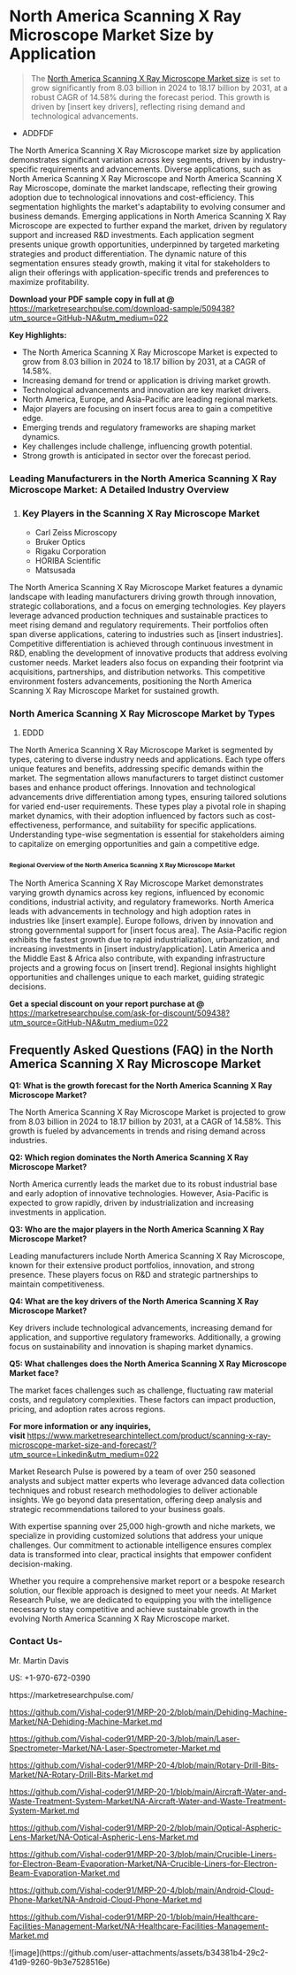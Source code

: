 <h1>North America Scanning X Ray Microscope Market&nbsp;Size by Application</h1><blockquote><p>The <a href="https://marketresearchpulse.com/download-sample/509438?utm_source=GitHub-NA&amp;utm_medium=022">North America Scanning X Ray Microscope Market size</a> is set to grow significantly from 8.03 billion in 2024 to 18.17 billion by 2031, at a robust CAGR of 14.58% during the forecast period. This growth is driven by [insert key drivers], reflecting rising demand and technological advancements.</p></blockquote><ul><li>ADDFDF</li></ul><p>The North America Scanning X Ray Microscope market size by application demonstrates significant variation across key segments, driven by industry-specific requirements and advancements. Diverse applications, such as North America Scanning X Ray Microscope and North America Scanning X Ray Microscope, dominate the market landscape, reflecting their growing adoption due to technological innovations and cost-efficiency. This segmentation highlights the market's adaptability to evolving consumer and business demands. Emerging applications in North America Scanning X Ray Microscope are expected to further expand the market, driven by regulatory support and increased R&D investments. Each application segment presents unique growth opportunities, underpinned by targeted marketing strategies and product differentiation. The dynamic nature of this segmentation ensures steady growth, making it vital for stakeholders to align their offerings with application-specific trends and preferences to maximize profitability.</p><p><strong>Download your PDF sample copy in full at @ </strong><a href="https://marketresearchpulse.com/download-sample/509438?utm_source=GitHub-NA&amp;utm_medium=022">https://marketresearchpulse.com/download-sample/509438?utm_source=GitHub-NA&amp;utm_medium=022</a></p><p><strong>Key Highlights: </strong></p><ul><li>The North America Scanning X Ray Microscope Market is expected to grow from 8.03 billion in 2024 to 18.17 billion by 2031, at a CAGR of 14.58%.</li><li>Increasing demand for trend or application is driving market growth.</li><li>Technological advancements and innovation are key market drivers.</li><li>North America, Europe, and Asia-Pacific are leading regional markets.</li><li>Major players are focusing on insert focus area to gain a competitive edge.</li><li>Emerging trends and regulatory frameworks are shaping market dynamics.</li><li>Key challenges include challenge, influencing growth potential.</li><li>Strong growth is anticipated in sector over the forecast period.</li></ul><h3>Leading Manufacturers in the North America Scanning X Ray Microscope Market: A Detailed Industry Overview</h3><ol><li><h3>Key Players in the Scanning X Ray Microscope Market </h3><ul><li>Carl Zeiss Microscopy</li><li>Bruker Optics</li><li>Rigaku Corporation</li><li>HORIBA Scientific</li><li>Matsusada</li></ul></li></ol><div class="flex max-w-full flex-col flex-grow"><div class="min-h-8 text-message flex w-full flex-col items-end gap-2 whitespace-normal break-words [.text-message+&amp;]:mt-5" dir="auto" data-message-author-role="assistant" data-message-id="fd8432e4-4910-450d-b182-61b7bfb0a01f" data-message-model-slug="gpt-4o"><div class="flex w-full flex-col gap-1 empty:hidden first:pt-[3px]"><div class="markdown prose w-full break-words dark:prose-invert light"><p>The North America Scanning X Ray Microscope Market features a dynamic landscape with leading manufacturers driving growth through innovation, strategic collaborations, and a focus on emerging technologies. Key players leverage advanced production techniques and sustainable practices to meet rising demand and regulatory requirements. Their portfolios often span diverse applications, catering to industries such as [insert industries]. Competitive differentiation is achieved through continuous investment in R&amp;D, enabling the development of innovative products that address evolving customer needs. Market leaders also focus on expanding their footprint via acquisitions, partnerships, and distribution networks. This competitive environment fosters advancements, positioning the North America Scanning X Ray Microscope Market for sustained growth.</p></div></div></div></div><h3>North America Scanning X Ray Microscope Market by Types</h3><ol><li>EDDD</li></ol><div class="flex max-w-full flex-col flex-grow"><div class="min-h-8 text-message flex w-full flex-col items-end gap-2 whitespace-normal break-words [.text-message+&amp;]:mt-5" dir="auto" data-message-author-role="assistant" data-message-id="084470be-0bb7-4664-bddf-5156b4f41249" data-message-model-slug="gpt-4o-mini"><div class="flex w-full flex-col gap-1 empty:hidden first:pt-[3px]"><div class="markdown prose w-full break-words dark:prose-invert light"><p>The North America Scanning X Ray Microscope Market is segmented by types, catering to diverse industry needs and applications. Each type offers unique features and benefits, addressing specific demands within the market. The segmentation allows manufacturers to target distinct customer bases and enhance product offerings. Innovation and technological advancements drive differentiation among types, ensuring tailored solutions for varied end-user requirements. These types play a pivotal role in shaping market dynamics, with their adoption influenced by factors such as cost-effectiveness, performance, and suitability for specific applications. Understanding type-wise segmentation is essential for stakeholders aiming to capitalize on emerging opportunities and gain a competitive edge.</p></div></div></div></div><h3><span style="font-size: 11px;">Regional Overview of the North America Scanning X Ray Microscope Market</span></h3><div class="flex max-w-full flex-col flex-grow"><div class="min-h-8 text-message flex w-full flex-col items-end gap-2 whitespace-normal break-words [.text-message+&amp;]:mt-5" dir="auto" data-message-author-role="assistant" data-message-id="e9038762-ce64-4e30-91c9-9bd413514231" data-message-model-slug="gpt-4o-mini"><div class="flex w-full flex-col gap-1 empty:hidden first:pt-[3px]"><div class="markdown prose w-full break-words dark:prose-invert light"><p>The North America Scanning X Ray Microscope Market demonstrates varying growth dynamics across key regions, influenced by economic conditions, industrial activity, and regulatory frameworks. North America leads with advancements in technology and high adoption rates in industries like [insert example]. Europe follows, driven by innovation and strong governmental support for [insert focus area]. The Asia-Pacific region exhibits the fastest growth due to rapid industrialization, urbanization, and increasing investments in [insert industry/application]. Latin America and the Middle East &amp; Africa also contribute, with expanding infrastructure projects and a growing focus on [insert trend]. Regional insights highlight opportunities and challenges unique to each market, guiding strategic decisions.</p></div></div></div></div><p><strong>Get a special discount on your report purchase at @ </strong><a href="https://marketresearchpulse.com/ask-for-discount/509438?utm_source=GitHub-NA&amp;utm_medium=022">https://marketresearchpulse.com/ask-for-discount/509438?utm_source=GitHub-NA&amp;utm_medium=022</a></p><h2>Frequently Asked Questions (FAQ) in the North America Scanning X Ray Microscope Market</h2><p><strong>Q1: What is the growth forecast for the North America Scanning X Ray Microscope Market?</strong></p><p>The North America Scanning X Ray Microscope Market is projected to grow from 8.03 billion in 2024 to 18.17 billion by 2031, at a CAGR of 14.58%. This growth is fueled by advancements in trends and rising demand across industries.</p><p><strong>Q2: Which region dominates the North America Scanning X Ray Microscope Market?</strong></p><p>North America currently leads the market due to its robust industrial base and early adoption of innovative technologies. However, Asia-Pacific is expected to grow rapidly, driven by industrialization and increasing investments in application.</p><p><strong>Q3: Who are the major players in the North America Scanning X Ray Microscope Market?</strong></p><p>Leading manufacturers include North America Scanning X Ray Microscope, known for their extensive product portfolios, innovation, and strong presence. These players focus on R&amp;D and strategic partnerships to maintain competitiveness.</p><p><strong>Q4: What are the key drivers of the North America Scanning X Ray Microscope Market?</strong></p><p>Key drivers include technological advancements, increasing demand for application, and supportive regulatory frameworks. Additionally, a growing focus on sustainability and innovation is shaping market dynamics.</p><p><strong>Q5: What challenges does the North America Scanning X Ray Microscope Market face?</strong></p><p>The market faces challenges such as challenge, fluctuating raw material costs, and regulatory complexities. These factors can impact production, pricing, and adoption rates across regions.</p><p><strong>For more information or any inquiries, visit&nbsp;</strong><a href="https://www.marketresearchintellect.com/product/scanning-x-ray-microscope-market-size-and-forecast/?utm_source=Linkedin&utm_medium=022">https://www.marketresearchintellect.com/product/scanning-x-ray-microscope-market-size-and-forecast/?utm_source=Linkedin&utm_medium=022</a></p><p>Market Research Pulse is powered by a team of over 250 seasoned analysts and subject matter experts who leverage advanced data collection techniques and robust research methodologies to deliver actionable insights. We go beyond data presentation, offering deep analysis and strategic recommendations tailored to your business goals.</p><p>With expertise spanning over 25,000 high-growth and niche markets, we specialize in providing customized solutions that address your unique challenges. Our commitment to actionable intelligence ensures complex data is transformed into clear, practical insights that empower confident decision-making.</p><p>Whether you require a comprehensive market report or a bespoke research solution, our flexible approach is designed to meet your needs. At Market Research Pulse, we are dedicated to equipping you with the intelligence necessary to stay competitive and achieve sustainable growth in the evolving North America Scanning X Ray Microscope market.</p><h3><strong>Contact Us-</strong></h3><p>Mr. Martin Davis</p><p>US: +1-970-672-0390</p><p>https://marketresearchpulse.com/</p><p><a href="https://github.com/Vishal-coder91/MRP-20-2/blob/main/Dehiding-Machine-Market/NA-Dehiding-Machine-Market.md">https://github.com/Vishal-coder91/MRP-20-2/blob/main/Dehiding-Machine-Market/NA-Dehiding-Machine-Market.md</a></p><p><a href="https://github.com/Vishal-coder91/MRP-20-3/blob/main/Laser-Spectrometer-Market/NA-Laser-Spectrometer-Market.md">https://github.com/Vishal-coder91/MRP-20-3/blob/main/Laser-Spectrometer-Market/NA-Laser-Spectrometer-Market.md</a></p><p><a href="https://github.com/Vishal-coder91/MRP-20-4/blob/main/Rotary-Drill-Bits-Market/NA-Rotary-Drill-Bits-Market.md">https://github.com/Vishal-coder91/MRP-20-4/blob/main/Rotary-Drill-Bits-Market/NA-Rotary-Drill-Bits-Market.md</a></p><p><a href="https://github.com/Vishal-coder91/MRP-20-1/blob/main/Aircraft-Water-and-Waste-Treatment-System-Market/NA-Aircraft-Water-and-Waste-Treatment-System-Market.md">https://github.com/Vishal-coder91/MRP-20-1/blob/main/Aircraft-Water-and-Waste-Treatment-System-Market/NA-Aircraft-Water-and-Waste-Treatment-System-Market.md</a></p><p><a href="https://github.com/Vishal-coder91/MRP-20-2/blob/main/Optical-Aspheric-Lens-Market/NA-Optical-Aspheric-Lens-Market.md">https://github.com/Vishal-coder91/MRP-20-2/blob/main/Optical-Aspheric-Lens-Market/NA-Optical-Aspheric-Lens-Market.md</a></p><p><a href="https://github.com/Vishal-coder91/MRP-20-3/blob/main/Crucible-Liners-for-Electron-Beam-Evaporation-Market/NA-Crucible-Liners-for-Electron-Beam-Evaporation-Market.md">https://github.com/Vishal-coder91/MRP-20-3/blob/main/Crucible-Liners-for-Electron-Beam-Evaporation-Market/NA-Crucible-Liners-for-Electron-Beam-Evaporation-Market.md</a></p><p><a href="https://github.com/Vishal-coder91/MRP-20-4/blob/main/Android-Cloud-Phone-Market/NA-Android-Cloud-Phone-Market.md">https://github.com/Vishal-coder91/MRP-20-4/blob/main/Android-Cloud-Phone-Market/NA-Android-Cloud-Phone-Market.md</a></p><p><a href="https://github.com/Vishal-coder91/MRP-20-1/blob/main/Healthcare-Facilities-Management-Market/NA-Healthcare-Facilities-Management-Market.md">https://github.com/Vishal-coder91/MRP-20-1/blob/main/Healthcare-Facilities-Management-Market/NA-Healthcare-Facilities-Management-Market.md</a></p>
![image](https://github.com/user-attachments/assets/b34381b4-29c2-41d9-9260-9b3e7528516e)
